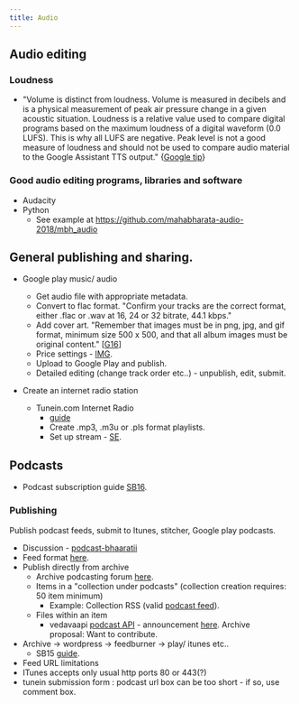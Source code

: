 ```yaml
---
title: Audio
---
```

## Audio editing
### Loudness
- "Volume is distinct from loudness. Volume is measured in decibels and is a physical measurement of peak air pressure change in a given acoustic situation. Loudness is a relative value used to compare digital programs based on the maximum loudness of a digital waveform (0.0 LUFS). This is why all LUFS are negative. Peak level is not a good measure of loudness and should not be used to compare audio material to the Google Assistant TTS output." {[Google tip](https://developers.google.com/actions/tools/audio-loudness)}

### Good audio editing programs, libraries and software
- Audacity
- Python
  - See example at <https://github.com/mahabharata-audio-2018/mbh_audio>

## General publishing and sharing.
* Google play music/ audio
    * Get audio file with appropriate metadata.
    * Convert to flac format. "Confirm your tracks are the correct format, either .flac or .wav at 16, 24 or 32 bitrate, 44.1 kbps."
    * Add cover art. ​"Remember that images must be in png, jpg, and gif format, minimum size 500 x 500, and that all album images must be original content." \[[G16](https://support.google.com/googleplay/artists/answer/1704520?p=album_image_upload_error&rd=1)\]
    * Price settings - [IMG](http://i.imgur.com/MNDkx5P.png). 
    * Upload to Google Play and publish.
    * Detailed editing (change track order etc..) - unpublish, edit, submit.


* Create an internet radio station
  * Tunein.com Internet Radio 
      * [guide](https://help.tunein.com/customer/portal/articles/944520-how-do-i-add-my-station-to-tunein-)
      * Create .mp3, .m3u or .pls format playlists.
      * Set up stream - [SE](https://askubuntu.com/questions/28496/how-do-i-setup-an-icecast-server-for-broadcasting-audio-in-my-network).

## Podcasts
* Podcast subscription guide [SB16](https://goo.gl/6DJjji).

###  Publishing
Publish podcast feeds, submit to Itunes, stitcher, Google play podcasts.

* Discussion - [podcast-bhaaratii](https://groups.google.com/forum/#!forum/podcast-bhaaratii)
* Feed format [here](http://www.podcast411.com/howto_1.html).
* Publish directly from archive
    * Archive podcasting forum [here](https://archive.org/details/audio_podcast&tab=forum).
    * Items in a "collection under podcasts" (collection creation requires: 50 item minimum)
        * Example: Collection RSS (valid [podcast feed](http://archive.org/services/collection-rss.php?collection=netwaves)).
    * Files within an item
        * vedavaapi [podcast API](http://vedavaapi.org:9090/swagger#/podcastsv1/getPodcast) \- announcement [here](https://groups.google.com/d/msg/sanskrit-programmers/IVm4pJfjfzg/66I48446BQAJ). Archive proposal: Want to contribute.
* Archive -> wordpress -> feedburner -> play/ itunes etc..
    * SB15 [guide](https://docs.google.com/document/d/1XWLwJvtnfJctdNYx3qSDHZyDKLPeQ21o3eHNJfQ7Xj0/edit).
* Feed URL limitations
* ITunes accepts only usual http ports 80 or 443(?)
* tunein submission form : podcast url box can be too short - if so, use comment box.
